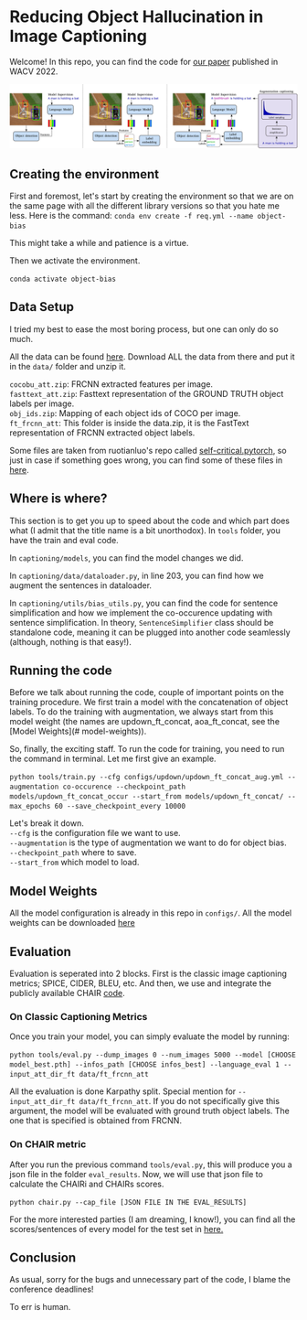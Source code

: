 # Reducing Object Hallucination in Image Captioning
Welcome! In this repo, you can find the code for [our paper](https://arxiv.org/abs/2110.01705) published in WACV 2022. 

![Object-Bias Model!](./models.jpg)

## Creating the environment
First and foremost, let's start by creating the environment so that 
we are on the same page with all the different library versions so that you hate me less.
Here is the command:
`conda env create -f req.yml --name object-bias`

This might take a while and patience is a virtue.

Then we activate the environment.

`conda activate object-bias`

## Data Setup
I tried my best to ease the most boring process, but one can only do so much.

All the data can be found [here](https://cvcuab-my.sharepoint.com/:f:/g/personal/abiten_cvc_uab_cat/ErGQh6BUjORCkTBw8R6VEVQBk-TNYJxbSGwWjYRhPgXTCQ?e=qglpbQ). 
Download ALL the data from there and put it in the `data/` folder and unzip it. 

`cocobu_att.zip`: FRCNN extracted features per image.<br/>
`fasttext_att.zip`: Fasttext representation of the GROUND TRUTH object labels per image.<br/>
`obj_ids.zip`: Mapping of each object ids of COCO per image.<br/>
`ft_frcnn_att`: This folder is inside the data.zip, it is the FastText representation of FRCNN extracted object labels.<br/>

Some files are taken from ruotianluo's repo called [self-critical.pytorch](https://github.com/ruotianluo/self-critical.pytorch),
so just in case if something goes wrong, you can find some of these files in [here](https://github.com/ruotianluo/self-critical.pytorch/blob/master/data/README.md).

## Where is where?
This section is to get you up to speed about the code and 
which part does what (I admit that the title name is a bit unorthodox). 
In `tools` folder, you have the train and eval code. 

In `captioning/models`, you can find the model changes we did.

In `captioning/data/dataloader.py`, in line 203, you can find how we augment the sentences in dataloader.

In `captioning/utils/bias_utils.py`, you can find the code for sentence simplification and 
how we implement the co-occurence updating with sentence simplification. 
In theory, `SentenceSimplifier` class should be standalone code, meaning it can be plugged into another code seamlessly (although, nothing is that easy!).

## Running the code
Before we talk about running the code, couple of important points on the training procedure. 
We first train a model with the concatenation of object labels. 
To do the training with augmentation, we always start from this model weight 
(the names are updown_ft_concat, aoa_ft_concat, see the [Model Weights](# model-weights)).

So, finally, the exciting staff. To run the code for training, you need to run the command in terminal. Let me first give an example.

`python tools/train.py --cfg configs/updown/updown_ft_concat_aug.yml --augmentation co-occurence --checkpoint_path models/updown_ft_concat_occur --start_from models/updown_ft_concat/ --max_epochs 60 --save_checkpoint_every 10000`

Let's break it down. <br/>
`--cfg` is the configuration file we want to use. <br/>
`--augmentation` is the type of augmentation we want to do for object bias.<br/> 
`--checkpoint_path` where to save.<br/>
`--start_from` which model to load. <br/>

## Model Weights
All the model configuration is already in this repo in `configs/`. 
All the model weights can be downloaded [here](https://cvcuab-my.sharepoint.com/:f:/g/personal/abiten_cvc_uab_cat/ErrTNrBc9ydLkkFfiJQrf5IB7Gt2tSL4d9zjHpZEh3uavQ?e=l3uuaW)

## Evaluation 
Evaluation is seperated into 2 blocks. First is the classic image captioning metrics; SPICE, CIDER, BLEU, etc.
And then, we use and integrate the publicly available CHAIR [code](https://github.com/LisaAnne/Hallucination).

### On Classic Captioning Metrics
Once you train your model, you can simply evaluate the model by running:

`python tools/eval.py --dump_images 0 --num_images 5000 --model [CHOOSE model_best.pth] --infos_path [CHOOSE infos_best] --language_eval 1 --input_att_dir_ft data/ft_frcnn_att`

All the evaluation is done Karpathy split. Special mention for `--input_att_dir_ft data/ft_frcnn_att`. 
If you do not specifically give this argument, the model will be evaluated with ground truth object labels. 
The one that is specified is obtained from FRCNN.


### On CHAIR metric
After you run the previous command `tools/eval.py`, this will produce you a json file in the folder `eval_results`.
Now, we will use that json file to calculate the CHAIRi and CHAIRs scores. 

`python chair.py --cap_file [JSON FILE IN THE EVAL_RESULTS]`

For the more interested parties (I am dreaming, I know!), 
you can find all the scores/sentences of every model for the test set in [here.](https://cvcuab-my.sharepoint.com/:f:/g/personal/abiten_cvc_uab_cat/Ev1yZMJVBSJOmosy8lJ7fSgB6boboxHE-zW9I2FglPaKGg?e=kPI0jG) 
## Conclusion
As usual, sorry for the bugs and unnecessary part of the code,
I blame the conference deadlines!

To err is human.
